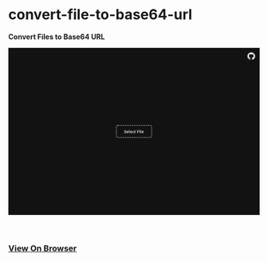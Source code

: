 # convert-file-to-base64-url

**Convert Files to Base64 URL**

![demo](demo.png)

<br>

### [View On Browser](https://msfpt.github.io/convert-file-to-base64-url)